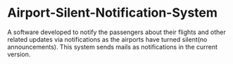 # Airport-Silent-Notification-System
A software developed to notify the passengers about their flights and other related updates via notifications as the airports have turned silent(no announcements). This system sends mails as notifications in the current version.
